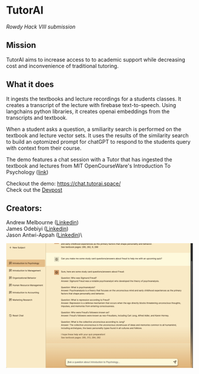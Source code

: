 # TutorAI 
*Rowdy Hack VIII submission*

## Mission
TutorAI aims to increase access to to academic support while decreasing cost and inconvenience of traditional tutoring.

## What it does
It ingests the textbooks and lecture recordings for a students classes. It creates a transcript of the lecture with firebase text-to-speech. Using langchains python libraries, it creates openai embeddings from the transcripts and textbook. 

When a student asks a question, a smiliarity search is performed on the textbook and lecture vector sets. It uses the results of the similarity search to build an optomized prompt for chatGPT to respond to the students query with context from their course.

The demo features a chat session with a Tutor that has ingested the textbook and lectures from MIT OpenCourseWare's Introduction To Psychology ([link](https://ocw.mit.edu/courses/9-00sc-introduction-to-psychology-fall-2011/))

Checkout the demo: https://chat.tutorai.space/ \
Check out the [Devpost](https://rowdyhacks2023.devpost.com/?ref_feature=challenge&ref_medium=your-open-hackathons&ref_content=Recently+ended)

## Creators:
Andrew Melbourne ([Linkedin](https://www.linkedin.com/in/melbourneandrew/))\
James Odebiyi ([Linkedin](https://www.linkedin.com/in/james-odebiyi-a87049214/))\
Jason Antwi-Appah ([Linkedin](https://www.linkedin.com/in/jasonaa/))\

![screenshot of interface](https://raw.githubusercontent.com/Melbourneandrew/rowdyhack8/main/TutorAI.png)
